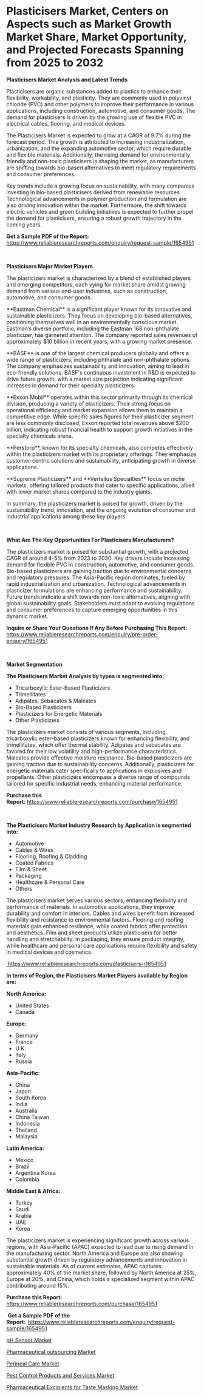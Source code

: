 <p><h1>Plasticisers Market, Centers on Aspects such as Market Growth Market Share, Market Opportunity, and Projected Forecasts Spanning from 2025 to 2032</h1></p><p><strong>Plasticisers Market Analysis and Latest Trends</strong></p>
<p><p>Plasticisers are organic substances added to plastics to enhance their flexibility, workability, and plasticity. They are commonly used in polyvinyl chloride (PVC) and other polymers to improve their performance in various applications, including construction, automotive, and consumer goods. The demand for plasticisers is driven by the growing use of flexible PVC in electrical cables, flooring, and medical devices.</p><p>The Plasticisers Market is expected to grow at a CAGR of 9.7% during the forecast period. This growth is attributed to increasing industrialization, urbanization, and the expanding automotive sector, which require durable and flexible materials. Additionally, the rising demand for environmentally friendly and non-toxic plasticisers is shaping the market, as manufacturers are shifting towards bio-based alternatives to meet regulatory requirements and consumer preferences.</p><p>Key trends include a growing focus on sustainability, with many companies investing in bio-based plasticisers derived from renewable resources. Technological advancements in polymer production and formulation are also driving innovation within the market. Furthermore, the shift towards electric vehicles and green building initiatives is expected to further propel the demand for plasticisers, ensuring a robust growth trajectory in the coming years.</p></p>
<p><strong>Get a Sample PDF of the Report:&nbsp;</strong> <a href="https://www.reliableresearchreports.com/enquiry/request-sample/1654951?utm_campaign=40&utm_medium=2&utm_source=Github&utm_content=ia&utm_term=06032025&utm_id=plasticisers">https://www.reliableresearchreports.com/enquiry/request-sample/1654951</a></p>
<p>&nbsp;</p>
<p><strong>Plasticisers Major Market Players</strong></p>
<p><p>The plasticizers market is characterized by a blend of established players and emerging competitors, each vying for market share amidst growing demand from various end-user industries, such as construction, automotive, and consumer goods.</p><p>**Eastman Chemical** is a significant player known for its innovative and sustainable plasticizers. They focus on developing bio-based alternatives, positioning themselves well in an environmentally conscious market. Eastman’s diverse portfolio, including the Eastman 168 non-phthalate plasticizer, has garnered attention. The company reported sales revenues of approximately $10 billion in recent years, with a growing market presence.</p><p>**BASF** is one of the largest chemical producers globally and offers a wide range of plasticizers, including phthalate and non-phthalate options. The company emphasizes sustainability and innovation, aiming to lead in eco-friendly solutions. BASF's continuous investment in R&D is expected to drive future growth, with a market size projection indicating significant increases in demand for their specialty plasticizers.</p><p>**Exxon Mobil** operates within this sector primarily through its chemical division, producing a variety of plasticizers. Their strong focus on operational efficiency and market expansion allows them to maintain a competitive edge. While specific sales figures for their plasticizer segment are less commonly disclosed, Exxon reported total revenues above $200 billion, indicating robust financial health to support growth initiatives in the specialty chemicals arena.</p><p>**Perstorp**, known for its specialty chemicals, also competes effectively within the plasticizers market with its proprietary offerings. They emphasize customer-centric solutions and sustainability, anticipating growth in diverse applications.</p><p>**Supreme Plasticizers** and **Vertellus Specialties** focus on niche markets, offering tailored products that cater to specific applications, albeit with lower market shares compared to the industry giants.</p><p>In summary, the plasticizers market is poised for growth, driven by the sustainability trend, innovation, and the ongoing evolution of consumer and industrial applications among these key players.</p></p>
<p>&nbsp;</p>
<p><strong>What Are The Key Opportunities For Plasticisers Manufacturers?</strong></p>
<p><p>The plasticizers market is poised for substantial growth, with a projected CAGR of around 4-5% from 2023 to 2030. Key drivers include increasing demand for flexible PVC in construction, automotive, and consumer goods. Bio-based plasticizers are gaining traction due to environmental concerns and regulatory pressures. The Asia-Pacific region dominates, fueled by rapid industrialization and urbanization. Technological advancements in plasticizer formulations are enhancing performance and sustainability. Future trends indicate a shift towards non-toxic alternatives, aligning with global sustainability goals. Stakeholders must adapt to evolving regulations and consumer preferences to capture emerging opportunities in this dynamic market.</p></p>
<p><strong>Inquire or Share Your Questions If Any Before Purchasing This Report:</strong> <a href="https://www.reliableresearchreports.com/enquiry/pre-order-enquiry/1654951?utm_campaign=40&utm_medium=2&utm_source=Github&utm_content=ia&utm_term=06032025&utm_id=plasticisers">https://www.reliableresearchreports.com/enquiry/pre-order-enquiry/1654951</a></p>
<p>&nbsp;</p>
<p><strong>Market Segmentation</strong></p>
<p><strong>The Plasticisers Market Analysis by types is segmented into:</strong></p>
<p><ul><li>Tricarboxylic Ester-Based Plasticizers</li><li>Trimellitates</li><li>Adipates, Sebacates & Maleates</li><li>Bio-Based Plasticizers</li><li>Plasticizers for Energetic Materials</li><li>Other Plasticizers</li></ul></p>
<p><p>The plasticizers market consists of various segments, including tricarboxylic ester-based plasticizers known for enhancing flexibility, and trimellitates, which offer thermal stability. Adipates and sebacates are favored for their low volatility and high-performance characteristics. Maleates provide effective moisture resistance. Bio-based plasticizers are gaining traction due to sustainability concerns. Additionally, plasticizers for energetic materials cater specifically to applications in explosives and propellants. Other plasticizers encompass a diverse range of compounds tailored for specific industrial needs, enhancing material performance.</p></p>
<p><strong>Purchase this Report:&nbsp;</strong><a href="https://www.reliableresearchreports.com/purchase/1654951?utm_campaign=40&utm_medium=2&utm_source=Github&utm_content=ia&utm_term=06032025&utm_id=plasticisers">https://www.reliableresearchreports.com/purchase/1654951</a></p>
<p>&nbsp;</p>
<p><strong>The Plasticisers Market Industry Research by Application is segmented into:</strong></p>
<p><ul><li>Automotive</li><li>Cables & Wires</li><li>Flooring, Roofing & Cladding</li><li>Coated Fabrics</li><li>Film & Sheet</li><li>Packaging</li><li>Healthcare & Personal Care</li><li>Others</li></ul></p>
<p><p>The plasticisers market serves various sectors, enhancing flexibility and performance of materials. In automotive applications, they improve durability and comfort in interiors. Cables and wires benefit from increased flexibility and resistance to environmental factors. Flooring and roofing materials gain enhanced resilience, while coated fabrics offer protection and aesthetics. Film and sheet products utilize plasticisers for better handling and stretchability. In packaging, they ensure product integrity, while healthcare and personal care applications require flexibility and safety in medical devices and cosmetics.</p></p>
<p><a href="https://www.reliableresearchreports.com/plasticisers-r1654951?utm_campaign=40&utm_medium=2&utm_source=Github&utm_content=ia&utm_term=06032025&utm_id=plasticisers">&nbsp;https://www.reliableresearchreports.com/plasticisers-r1654951</a></p>
<p><strong>In terms of Region, the Plasticisers Market Players available by Region are:</strong></p>
<p>
    <p> <strong> North America: </strong>
        <ul>
            <li>United States</li>
            <li>Canada</li>
        </ul>
        </p> 
    <p> <strong> Europe: </strong>
        <ul>
            <li>Germany</li>
            <li>France</li>
            <li>U.K.</li>
            <li>Italy</li>
            <li>Russia</li>
        </ul>
        </p> 
    <p> <strong> Asia-Pacific: </strong>
        <ul>
            <li>China</li>
            <li>Japan</li>
            <li>South Korea</li>
            <li>India</li>
            <li>Australia</li>
            <li>China Taiwan</li>
            <li>Indonesia</li>
            <li>Thailand</li>
            <li>Malaysia</li>
        </ul>
        </p> 
    <p> <strong> Latin America: </strong>
        <ul>
            <li>Mexico</li>
            <li>Brazil</li>
            <li>Argentina Korea</li>
            <li>Colombia</li>
        </ul>
        </p> 
    <p> <strong> Middle East & Africa: </strong>
        <ul>
            <li>Turkey</li>
            <li>Saudi</li>
            <li>Arabia</li>
            <li>UAE</li>
            <li>Korea</li>
        </ul>
    </p>
    </p>
<p><p>The plasticizers market is experiencing significant growth across various regions, with Asia-Pacific (APAC) expected to lead due to rising demand in the manufacturing sector. North America and Europe are also showing substantial growth driven by regulatory advancements and innovation in sustainable materials. As of current estimates, APAC captures approximately 40% of the market share, followed by North America at 25%, Europe at 20%, and China, which holds a specialized segment within APAC contributing around 15%.</p></p>
<p><strong>Purchase this Report: </strong><a href="https://www.reliableresearchreports.com/purchase/1654951?utm_campaign=40&utm_medium=2&utm_source=Github&utm_content=ia&utm_term=06032025&utm_id=plasticisers">https://www.reliableresearchreports.com/purchase/1654951</a></p>
<p>&nbsp;<strong>Get a Sample PDF of the Report:&nbsp;&nbsp;</strong><a href="https://www.reliableresearchreports.com/enquiry/request-sample/1654951?utm_campaign=40&utm_medium=2&utm_source=Github&utm_content=ia&utm_term=06032025&utm_id=plasticisers">https://www.reliableresearchreports.com/enquiry/request-sample/1654951</a></p>
<p><strong></strong></p>
<p><p><a href="https://github.com/minakibanov/Market-Research-Report-List-1/blob/main/ph-sensor-market.md?utm_campaign=40&utm_medium=2&utm_source=Github&utm_content=ia&utm_term=06032025&utm_id=plasticisers">pH Sensor Market</a></p><p><a href="https://github.com/rvadencho/Market-Research-Report-List-1/blob/main/pharmaceutical-outsourcing-market.md?utm_campaign=40&utm_medium=2&utm_source=Github&utm_content=ia&utm_term=06032025&utm_id=plasticisers">Pharmaceutical outsourcing Market</a></p><p><a href="https://github.com/syiqvanyo/Market-Research-Report-List-1/blob/main/perineal-care-market.md?utm_campaign=40&utm_medium=2&utm_source=Github&utm_content=ia&utm_term=06032025&utm_id=plasticisers">Perineal Care Market</a></p><p><a href="https://github.com/warshatulang0/Market-Research-Report-List-1/blob/main/pest-control-products-and-services-market.md?utm_campaign=40&utm_medium=2&utm_source=Github&utm_content=ia&utm_term=06032025&utm_id=plasticisers">Pest Control Products and Services Market</a></p><p><a href="https://github.com/gripeluigstt/Market-Research-Report-List-1/blob/main/pharmaceutical-excipients-for-taste-masking-market.md?utm_campaign=40&utm_medium=2&utm_source=Github&utm_content=ia&utm_term=06032025&utm_id=plasticisers">Pharmaceutical Excipients for Taste Masking Market</a></p></p>